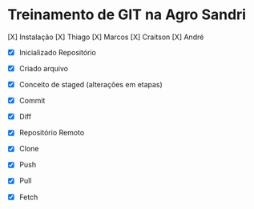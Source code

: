 # Treinamento de GIT na Agro Sandri

[X] Instalação
    [X] Thiago
    [X] Marcos
    [X] Craitson
    [X] André


- [x] Inicializado Repositório
- [x] Criado arquivo
- [x] Conceito de staged (alterações em etapas)


- [X] Commit
- [x] Diff
- [x] Repositório Remoto
- [x] Clone
- [x] Push
- [x] Pull
- [x] Fetch
